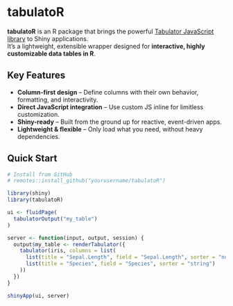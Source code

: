 # tabulatoR

**tabulatoR** is an R package that brings the powerful [Tabulator JavaScript library](https://tabulator.info/) to Shiny applications.  
It’s a lightweight, extensible wrapper designed for **interactive, highly customizable data tables in R**.

## Key Features

- **Column-first design** – Define columns with their own behavior, formatting, and interactivity.
- **Direct JavaScript integration** – Use custom JS inline for limitless customization.
- **Shiny-ready** – Built from the ground up for reactive, event-driven apps.
- **Lightweight & flexible** – Only load what you need, without heavy dependencies.

## Quick Start

```r
# Install from GitHub
# remotes::install_github("yourusername/tabulatoR")

library(shiny)
library(tabulatoR)

ui <- fluidPage(
  tabulatorOutput("my_table")
)

server <- function(input, output, session) {
  output$my_table <- renderTabulator({
    tabulator(iris, columns = list(
      list(title = "Sepal.Length", field = "Sepal.Length", sorter = "number"),
      list(title = "Species", field = "Species", sorter = "string")
    ))
  })
}

shinyApp(ui, server)
```